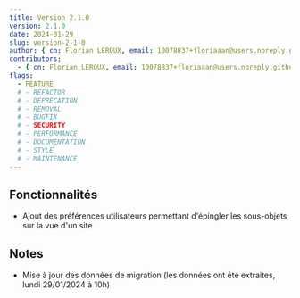 ```yaml
---
title: Version 2.1.0
version: 2.1.0
date: 2024-01-29
slug: version-2-1-0
author: { cn: Florian LEROUX, email: 10078837+floriaaan@users.noreply.github.com, id: "@floriaaan"}
contributors:
  - { cn: Florian LEROUX, email: 10078837+floriaaan@users.noreply.github.com, id: "@floriaaan"}
flags:
  - FEATURE
  # - REFACTOR
  # - DEPRECATION
  # - REMOVAL
  # - BUGFIX
  # - SECURITY
  # - PERFORMANCE
  # - DOCUMENTATION
  # - STYLE
  # - MAINTENANCE
---
```


## Fonctionnalités

- Ajout des préférences utilisateurs permettant d'épingler les sous-objets sur la vue d'un site

## Notes

- Mise à jour des données de migration (les données ont été extraites, lundi 29/01/2024 à 10h)
